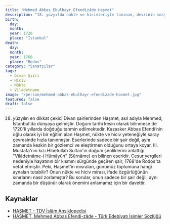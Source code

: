 ```yaml
---
title: "Mehmed Abbas Ebulhayr Efendizâde Haşmet"
description: "18. yüzyılda nükte ve hicivleriyle tanınan, devrinin sosyal ve siyasi yapısını cesurca eleştiren öncü bir Divan şairi."
birth:
  day: 
  month: 
  year: 1720
  place: "İstanbul"
death:
  day: 
  month: 
  year: 1768
  place: "Rodos"
category: "Sanatçılar"
tags:
  - Divan Şiiri
  - Hiciv
  - Nükte
  - Viladetname
image: "/person/mehmed-abbas-ebulhayr-efendizade-hasmet.jpg"
featured: false
draft: false
---
```


18. yüzyılın en dikkat çekici Divan şairlerinden Haşmet, asıl adıyla Mehmed, İstanbul'da dünyaya gelmiştir. Doğum tarihi kesin olarak bilinmese de 1720'li yıllarda doğduğu tahmin edilmektedir. Kazasker Abbas Efendi’nin oğlu olarak iyi bir eğitim alan Haşmet, nükte ve hiciv yeteneğiyle saray çevresinde hızla tanınmıştır. Eserlerinde sadece bir şair değil, aynı zamanda keskin bir gözlemci ve eleştirmen olduğunu ortaya koyar. III. Mustafa'nın kızı Hibetullah Sultan'ın doğum şenliklerini anlattığı "Vilâdetnâme-i Hümâyûn" (Sûrnâme) en bilinen eseridir. Cesur yergileri nedeniyle hayatının bir kısmını sürgünde geçiren şair, 1768'de Rodos'ta vefat etmiştir. Peki, Haşmet'in mısraları, günümüz toplumuna hangi aynaları tutabilir? Onun nükte ve hiciv mirası, ifade özgürlüğünün sınırlarını nasıl zorlamıştır? Bu sorular, onun sadece bir şair değil, aynı zamanda bir düşünür olarak önemini anlamamız için bir davettir.

## Kaynaklar

- [HAŞMET - TDV İslâm Ansiklopedisi](https://islamansiklopedisi.org.tr/hasmet)
- [HAŞMET, Mehmed Abbas Efendi-zâde - Türk Edebiyatı İsimler Sözlüğü](https://teis.yesevi.edu.tr/madde-detay/hasmet-mehmed-abbas-efendizade)